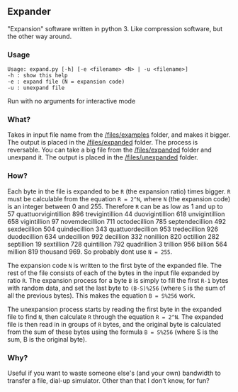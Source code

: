 ## Expander
"Expansion" software written in python 3. Like compression software, but the other way around.

### Usage
    Usage: expand.py [-h] [-e <filename> <N> | -u <filename>]
    -h : show this help
    -e : expand file (N = expansion code)
    -u : unexpand file
Run with no arguments for interactive mode

### What?
Takes in input file name from the [/files/examples](/files/examples) folder, and makes it bigger. The output is placed in the [/files/expanded](/files/expanded) folder.
The process is reversable. You can take a big file from the [/files/expanded](/files/expanded) folder and unexpand it. The output is placed in the [/files/unexpanded](/files/unexpanded) folder.

### How?
Each byte in the file is expanded to be `R` (the expansion ratio) times bigger. `R` must be calculable from the equation `R = 2^N`, where `N` (the expansion code) is an integer between 0 and 255. Therefore `R` can be as low as 1 and up to 57 quattuorvigintillion 896 trevigintillion 44 duovigintillion 618 unvigintillion 658 vigintillion 97 novemdecillion 711 octodecillion 785 septendecillion 492 sexdecillion 504 quindecillion 343 quattuordecillion 953 tredecillion 926 duodecillion 634 undecillion 992 decillion 332 nonillion 820 octillion 282 septillion 19 sextillion 728 quintillion 792 quadrillion 3 trillion 956 billion 564 million 819 thousand 969. So probably dont use `N = 255`.

The expansion code `N` is written to the first byte of the  expanded file. The rest of the file consists of each of the bytes in the input file expanded by ratio `R`. The expansion process for a byte `B` is simply to fill the first `R-1` bytes with random data, and set the last byte to `(B-S)%256` (where `S` is the sum of all the previous bytes). This makes the equation `B = S%256` work.

The unexpansion process starts by reading the first byte in the expanded file to find `N`, then calculate `R` through the equation `R = 2^N`. The expanded file is then read in in groups of `R` bytes, and the original byte is calculated from the sum of these bytes using the formula `B = S%256` (where S is the sum, B is the original byte).

### Why?
Useful if you want to waste someone else's (and your own) bandwidth to transfer a file, dial-up simulator. Other than that I don't know, for fun?
